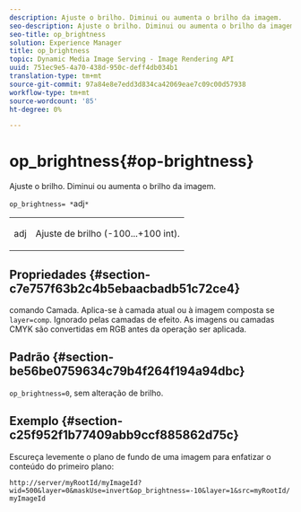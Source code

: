 ```yaml
---
description: Ajuste o brilho. Diminui ou aumenta o brilho da imagem.
seo-description: Ajuste o brilho. Diminui ou aumenta o brilho da imagem.
seo-title: op_brightness
solution: Experience Manager
title: op_brightness
topic: Dynamic Media Image Serving - Image Rendering API
uuid: 751ec9e5-4a70-438d-950c-deff4db034b1
translation-type: tm+mt
source-git-commit: 97a84e8e7edd3d834ca42069eae7c09c00d57938
workflow-type: tm+mt
source-wordcount: '85'
ht-degree: 0%

---
```



# op_brightness{#op-brightness}

Ajuste o brilho. Diminui ou aumenta o brilho da imagem.

`op_brightness= *`adj`*`

<table id="simpletable_2B5DB95B1FF044C8BD226D4F8311E806"> 
 <tr class="strow"> 
  <td class="stentry"> <p><span class="varname"> adj</span> </p> </td> 
  <td class="stentry"> <p>Ajuste de brilho (-100...+100 int). </p></td> 
 </tr> 
</table>

## Propriedades {#section-c7e757f63b2c4b5ebaacbadb51c72ce4}

comando Camada. Aplica-se à camada atual ou à imagem composta se `layer=comp`. Ignorado pelas camadas de efeito. As imagens ou camadas CMYK são convertidas em RGB antes da operação ser aplicada.

## Padrão {#section-be56be0759634c79b4f264f194a94dbc}

`op_brightness=0`, sem alteração de brilho.

## Exemplo {#section-c25f952f1b77409abb9ccf885862d75c}

Escureça levemente o plano de fundo de uma imagem para enfatizar o conteúdo do primeiro plano:

`http://server/myRootId/myImageId?wid=500&layer=0&maskUse=invert&op_brightness=-10&layer=1&src=myRootId/myImageId`
